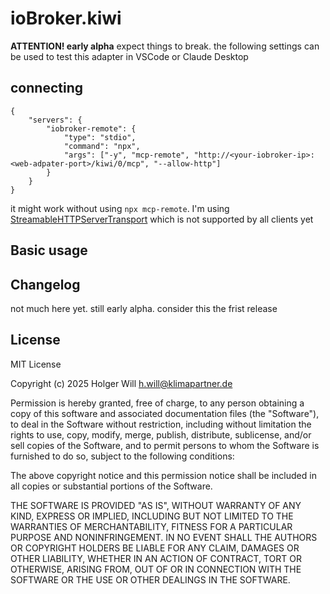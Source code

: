 # ioBroker.kiwi

**ATTENTION! early alpha**
expect things to break.
the following settings can be used to test this adapter in VSCode or Claude Desktop

## connecting

```
{
	"servers": {
		"iobroker-remote": {
			"type": "stdio",
			"command": "npx",
			"args": ["-y", "mcp-remote", "http://<your-iobroker-ip>:<web-adpater-port>/kiwi/0/mcp", "--allow-http"]
		}
	}
}
```

it might work without using `npx mcp-remote`. I'm using [StreamableHTTPServerTransport](https://modelcontextprotocol.io/specification/2025-03-26/basic/transports#streamable-http) which is not supported by all clients yet

## Basic usage

## Changelog

not much here yet. still early alpha. consider this the frist release

## License

MIT License

Copyright (c) 2025 Holger Will <h.will@klimapartner.de>

Permission is hereby granted, free of charge, to any person obtaining a copy
of this software and associated documentation files (the "Software"), to deal
in the Software without restriction, including without limitation the rights
to use, copy, modify, merge, publish, distribute, sublicense, and/or sell
copies of the Software, and to permit persons to whom the Software is
furnished to do so, subject to the following conditions:

The above copyright notice and this permission notice shall be included in all
copies or substantial portions of the Software.

THE SOFTWARE IS PROVIDED "AS IS", WITHOUT WARRANTY OF ANY KIND, EXPRESS OR
IMPLIED, INCLUDING BUT NOT LIMITED TO THE WARRANTIES OF MERCHANTABILITY,
FITNESS FOR A PARTICULAR PURPOSE AND NONINFRINGEMENT. IN NO EVENT SHALL THE
AUTHORS OR COPYRIGHT HOLDERS BE LIABLE FOR ANY CLAIM, DAMAGES OR OTHER
LIABILITY, WHETHER IN AN ACTION OF CONTRACT, TORT OR OTHERWISE, ARISING FROM,
OUT OF OR IN CONNECTION WITH THE SOFTWARE OR THE USE OR OTHER DEALINGS IN THE
SOFTWARE.
